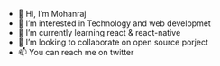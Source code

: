 - 👋 Hi, I’m Mohanraj
- 👀 I’m interested in Technology and web developmet
- 🌱 I’m currently learning react & react-native
- 💞️ I’m looking to collaborate on open source porject
- 📫 You can reach me on twitter

<!---
raj2k00/raj2k00 is a ✨ special ✨ repository because its `README.md` (this file) appears on your GitHub profile.
You can click the Preview link to take a look at your changes.
--->
